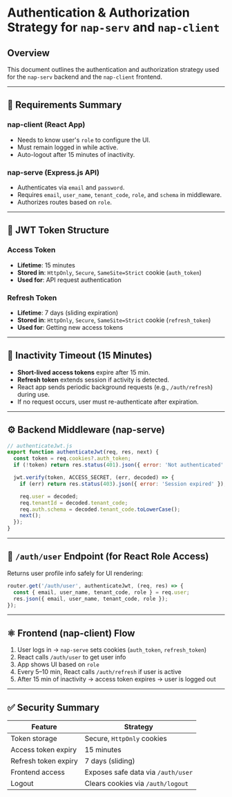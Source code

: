 # Authentication & Authorization Strategy for `nap-serv` and `nap-client`

## Overview

This document outlines the authentication and authorization strategy used for the `nap-serv` backend and the `nap-client` frontend.

---

## 🔐 Requirements Summary

### nap-client (React App)

- Needs to know user's `role` to configure the UI.
- Must remain logged in while active.
- Auto-logout after 15 minutes of inactivity.

### nap-serve (Express.js API)

- Authenticates via `email` and `password`.
- Requires `email`, `user_name`, `tenant_code`, `role`, and `schema` in middleware.
- Authorizes routes based on `role`.

---

## 🧩 JWT Token Structure

### Access Token

- **Lifetime**: 15 minutes
- **Stored in**: `HttpOnly`, `Secure`, `SameSite=Strict` cookie (`auth_token`)
- **Used for**: API request authentication

### Refresh Token

- **Lifetime**: 7 days (sliding expiration)
- **Stored in**: `HttpOnly`, `Secure`, `SameSite=Strict` cookie (`refresh_token`)
- **Used for**: Getting new access tokens

---

## 🔄 Inactivity Timeout (15 Minutes)

- **Short-lived access tokens** expire after 15 min.
- **Refresh token** extends session if activity is detected.
- React app sends periodic background requests (e.g., `/auth/refresh`) during use.
- If no request occurs, user must re-authenticate after expiration.

---

## ⚙️ Backend Middleware (nap-serve)

```js
// authenticateJwt.js
export function authenticateJwt(req, res, next) {
  const token = req.cookies?.auth_token;
  if (!token) return res.status(401).json({ error: 'Not authenticated' });

  jwt.verify(token, ACCESS_SECRET, (err, decoded) => {
    if (err) return res.status(403).json({ error: 'Session expired' });

    req.user = decoded;
    req.tenantId = decoded.tenant_code;
    req.auth.schema = decoded.tenant_code.toLowerCase();
    next();
  });
}
```

---

## 📩 `/auth/user` Endpoint (for React Role Access)

Returns user profile info safely for UI rendering:

```js
router.get('/auth/user', authenticateJwt, (req, res) => {
  const { email, user_name, tenant_code, role } = req.user;
  res.json({ email, user_name, tenant_code, role });
});
```

---

## ⚛️ Frontend (nap-client) Flow

1. User logs in → `nap-serve` sets cookies (`auth_token`, `refresh_token`)
2. React calls `/auth/user` to get user info
3. App shows UI based on `role`
4. Every 5–10 min, React calls `/auth/refresh` if user is active
5. After 15 min of inactivity → access token expires → user is logged out

---

## ✅ Security Summary

| Feature              | Strategy                           |
| -------------------- | ---------------------------------- |
| Token storage        | Secure, `HttpOnly` cookies         |
| Access token expiry  | 15 minutes                         |
| Refresh token expiry | 7 days (sliding)                   |
| Frontend access      | Exposes safe data via `/auth/user` |
| Logout               | Clears cookies via `/auth/logout`  |

